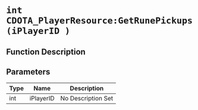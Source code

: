 # `int CDOTA_PlayerResource:GetRunePickups(iPlayerID )`
## Function Description

## Parameters
Type|Name|Description
--|--|--
int|iPlayerID|No Description Set
